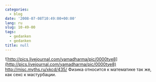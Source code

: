 ```yaml
---
categories:
  - blog
date: '2008-07-08T10:49:00+00:00'
lang: ru
slug: 10-49-00
tags:
  - gedanken
  - gedanken
title: null
---
```




![http://pics.livejournal.com/yamadharma/pic/0000tye8](http://pics.livejournal.com/yamadharma/pic/0000tye8) <http://misc.myths.ru/xkcd/435/> Физика относится к математике так же, как секс к мастурбации.